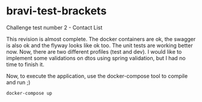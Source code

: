 # bravi-test-brackets
Challenge test number 2 - Contact List

This revision is almost complete.
The docker containers are ok, the swagger is also ok and the flyway looks like ok too.
The unit tests are working better now. Now, there are two different profiles (test and dev).
I would like to implement some validations on dtos using spring validation, but I had no time to finish it.

Now, to execute the application, use the docker-compose tool to compile and run ;)

```docker-compose up```
